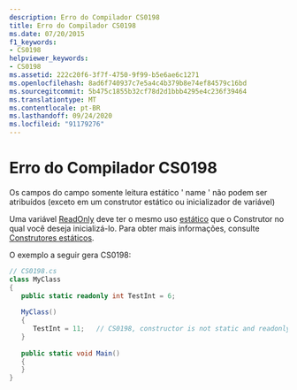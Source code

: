 ```yaml
---
description: Erro do Compilador CS0198
title: Erro do Compilador CS0198
ms.date: 07/20/2015
f1_keywords:
- CS0198
helpviewer_keywords:
- CS0198
ms.assetid: 222c20f6-3f7f-4750-9f99-b5e6ae6c1271
ms.openlocfilehash: 8ad6f740937c7e5a4c4b379b8e74ef84579c16bd
ms.sourcegitcommit: 5b475c1855b32cf78d2d1bbb4295e4c236f39464
ms.translationtype: MT
ms.contentlocale: pt-BR
ms.lasthandoff: 09/24/2020
ms.locfileid: "91179276"
---
```

# <a name="compiler-error-cs0198"></a>Erro do Compilador CS0198

Os campos do campo somente leitura estático ' name ' não podem ser atribuídos (exceto em um construtor estático ou inicializador de variável)  
  
 Uma variável [ReadOnly](../language-reference/keywords/readonly.md) deve ter o mesmo uso [estático](../language-reference/keywords/static.md) que o Construtor no qual você deseja inicializá-lo. Para obter mais informações, consulte [Construtores estáticos](../programming-guide/classes-and-structs/static-constructors.md).  
  
 O exemplo a seguir gera CS0198:  
  
```csharp  
// CS0198.cs  
class MyClass  
{  
   public static readonly int TestInt = 6;  
  
   MyClass()  
   {  
      TestInt = 11;   // CS0198, constructor is not static and readonly field is  
   }  
  
   public static void Main()  
   {  
   }  
}  
```

